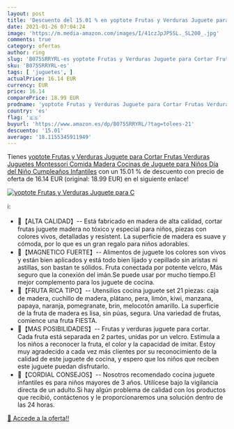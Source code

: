 ```yaml
---
layout: post
title: 'Descuento del 15.01 % en yoptote Frutas y Verduras Juguete para C'
date: 2021-01-26 07:04:24
image: 'https://m.media-amazon.com/images/I/41czJpJP5SL._SL200_.jpg'
comments: true
category: ofertas
author: ring
slug: 'B075SRRYRL-es yoptote Frutas y Verduras Juguete para Cortar Frutas...'
sku: 'B075SRRYRL-es'
tags: [ 'juguetes', ]
actualPrice: 16.14 EUR
currency: EUR
price: 16.14
comparePrice: 18.99 EUR
prodname: 'yoptote Frutas y Verduras Juguete para Cortar Frutas Verduras Juguetes Montessori Comida Madera Cocinas de Juguete para Niños Día del Niño Cumpleaños Infantiles'
country: 'es'
flag: '🇪🇸'
buyurl: 'https://www.amazon.es/dp/B075SRRYRL/?tag=tolees-21'
descuento: '15.01'
average: '18.1155345911949'
---
```


Tienes [yoptote Frutas y Verduras Juguete para Cortar Frutas Verduras Juguetes Montessori Comida Madera Cocinas de Juguete para Niños Día del Niño Cumpleaños Infantiles](https://www.amazon.es/dp/B075SRRYRL/?tag=tolees-21) con un 15.01 % de descuento con precio de oferta de 16.14 EUR (original: 18.99 EUR) en el siguiente enlace!

[![yoptote Frutas y Verduras Juguete para C](https://m.media-amazon.com/images/I/41czJpJP5SL._SL200_.jpg)](https://www.amazon.es/dp/B075SRRYRL/?tag=tolees-21)

ℹ️:

- 🍎【ALTA CALIDAD】-- Está fabricado en madera de alta calidad, cortar frutas juguete madera no tóxico y especial para niños, piezas con colores vivos, detalladas y resistent. La superficie de madera es suave y cómoda, por lo que es un gran regalo para niños adorables.
- 🍒【MAGNETICO FUERTE】-- Alimentos de juguete los colores son vivos y están bien aplicados y está todo bien lijado y cepillado sin aristas ni astillas, son bastan te sólidos. Fruta conectada por potente velcro, Más seguro que la conexión del imán.Se puede usar por mucho tiempo.El mejor complemento para los juguete de cocina.
- 🍌【FRUTA RICA TIPO】-- Utensilios cocina juguete set 21 piezas: caja de madera, cuchillo de madera, plátano, pera, limón, kiwi, manzana, papaya, naranja, pomegranate, brin, melocotón amarillo. La superficie de la fruta de madera es lisa, sin púas, segura. Una variedad de frutas, comience una fruta FIESTA.
- 🍈【MAS POSIBILIDADES】-- Frutas y verduras juguete para cortar. Cada fruta está separada en 2 partes, unidas por un velcro. Estimula a los niños a reconocer la fruta, el color y la capacidad de imitar. Estoy muy agradecido a cada vez más clientes por su reconocimiento de la calidad de este juguete de cocina, y espero que los niños que reciben este juguete puedan disfrutarlo.
- 🍓【CORDIAL CONSEJOS】-- Nosotros recomendado cocina juguete infantiles es para niños mayores de 3 años. Utilícese bajo la vigilancia directa de un adulto.Si hay algún problema de calidad con los productos que recibió, contáctenos y le proporcionaremos una solución dentro de las 24 horas.

[🛒 Accede a la oferta!!](https://www.amazon.es/dp/B075SRRYRL/?tag=tolees-21)
